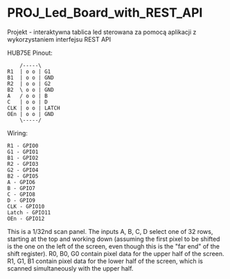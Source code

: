 # PROJ_Led_Board_with_REST_API
Projekt - interaktywna tablica led sterowana za pomocą aplikacji z wykorzystaniem interfejsu REST API

HUB75E Pinout:

```
    /-----\
R1  | o o | G1
B1  | o o | GND
R2  | o o | G2
B2  \ o o | GND
A   / o o | B
C   | o o | D
CLK | o o | LATCH
OEn | o o | GND
    \-----/
```

Wiring:

```
R1 - GPIO0
G1 - GPIO1
B1 - GPIO2
R2 - GPIO3
G2 - GPIO4
B2 - GPIO5
A - GPIO6
B - GPIO7
C - GPIO8
D - GPIO9
CLK - GPIO10
Latch - GPIO11
OEn - GPIO12
```

This is a 1/32nd scan panel. The inputs A, B, C, D select one of 32 rows, starting at the top and working down (assuming the first pixel to be shifted is the one on the left of the screen, even though this is the "far end" of the shift register). R0, B0, G0 contain pixel data for the upper half of the screen. R1, G1, B1 contain pixel data for the lower half of the screen, which is scanned simultaneously with the upper half.
